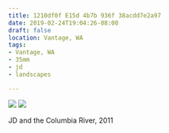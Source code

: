 ```yaml
---
title: 1210df0f E15d 4b7b 936f 38acdd7e2a97
date: 2019-02-24T19:04:26-08:00
draft: false
location: Vantage, WA
tags:
- Vantage, WA
- 35mm
- jd
- landscapes

---
```



![](https://d17enza3bfujl8.cloudfront.net/83510019.JPG)
![](https://d17enza3bfujl8.cloudfront.net/83510016.JPG)

JD and the Columbia River, 2011

